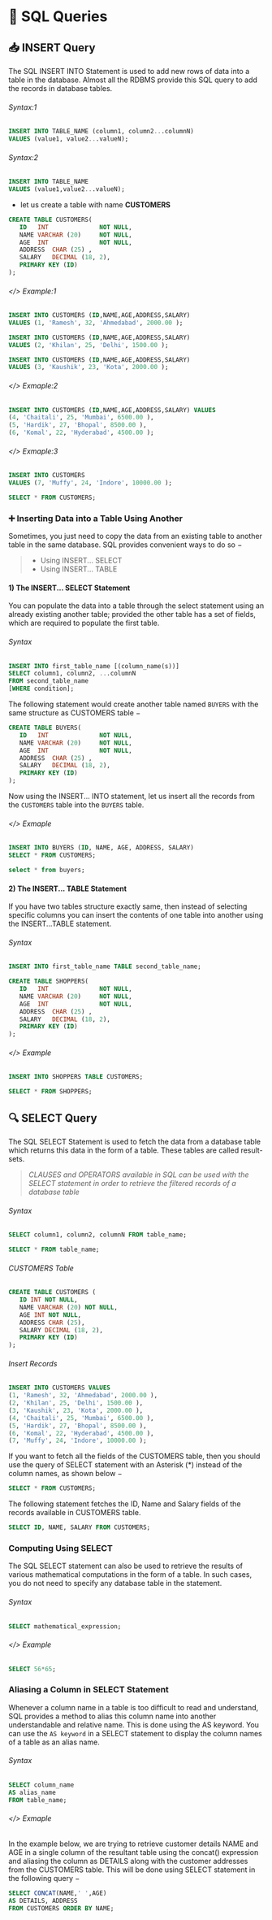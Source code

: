 # 🧾 SQL Queries

## 📥 INSERT Query
The SQL INSERT INTO Statement is used to add new rows of data into a table in the database. Almost all the RDBMS provide this SQL query to add the records in database tables.

###### Syntax:1
```sql
INSERT INTO TABLE_NAME (column1, column2...columnN) 
VALUES (value1, value2...valueN);
```

###### Syntax:2
```sql
INSERT INTO TABLE_NAME 
VALUES (value1,value2...valueN);
```

- let us create a table with name **CUSTOMERS**
```sql
CREATE TABLE CUSTOMERS(
   ID   INT              NOT NULL,
   NAME VARCHAR (20)     NOT NULL,
   AGE  INT              NOT NULL,
   ADDRESS  CHAR (25) ,
   SALARY   DECIMAL (18, 2),
   PRIMARY KEY (ID)
);
```

###### </> Example:1
```sql
INSERT INTO CUSTOMERS (ID,NAME,AGE,ADDRESS,SALARY)
VALUES (1, 'Ramesh', 32, 'Ahmedabad', 2000.00 );

INSERT INTO CUSTOMERS (ID,NAME,AGE,ADDRESS,SALARY)
VALUES (2, 'Khilan', 25, 'Delhi', 1500.00 );

INSERT INTO CUSTOMERS (ID,NAME,AGE,ADDRESS,SALARY)
VALUES (3, 'Kaushik', 23, 'Kota', 2000.00 );
```
###### </> Exmaple:2
```sql
INSERT INTO CUSTOMERS (ID,NAME,AGE,ADDRESS,SALARY) VALUES
(4, 'Chaitali', 25, 'Mumbai', 6500.00 ),
(5, 'Hardik', 27, 'Bhopal', 8500.00 ),
(6, 'Komal', 22, 'Hyderabad', 4500.00 );
```

###### </> Exmaple:3
```sql
INSERT INTO CUSTOMERS 
VALUES (7, 'Muffy', 24, 'Indore', 10000.00 );
```
```sql
SELECT * FROM CUSTOMERS;
```

### ➕ Inserting Data into a Table Using Another
Sometimes, you just need to copy the data from an existing table to another table in the same database. SQL provides convenient ways to do so −

> - Using INSERT... SELECT 
> - Using INSERT... TABLE

#### 1) The INSERT... SELECT Statement

You can populate the data into a table through the select statement using an already existing another table; provided the other table has a set of fields, which are required to populate the first table.

###### Syntax
```sql
INSERT INTO first_table_name [(column_name(s))]
SELECT column1, column2, ...columnN
FROM second_table_name
[WHERE condition];
```

The following statement would create another table named `BUYERS` with the same structure as CUSTOMERS table −
```sql
CREATE TABLE BUYERS(
   ID   INT              NOT NULL,
   NAME VARCHAR (20)     NOT NULL,
   AGE  INT              NOT NULL,
   ADDRESS  CHAR (25) ,
   SALARY   DECIMAL (18, 2),
   PRIMARY KEY (ID)
);
```
Now using the INSERT... INTO statement, let us insert all the records from the `CUSTOMERS` table into the `BUYERS` table.

###### </> Exmaple
```sql
INSERT INTO BUYERS (ID, NAME, AGE, ADDRESS, SALARY) 
SELECT * FROM CUSTOMERS;
```
```sql
select * from buyers;
```

#### 2) The INSERT... TABLE Statement
If you have two tables structure exactly same, then instead of selecting specific columns you can insert the contents of one table into another using the INSERT...TABLE statement.

###### Syntax
```sql
INSERT INTO first_table_name TABLE second_table_name;
```
```sql
CREATE TABLE SHOPPERS(
   ID   INT              NOT NULL,
   NAME VARCHAR (20)     NOT NULL,
   AGE  INT              NOT NULL,
   ADDRESS  CHAR (25) ,
   SALARY   DECIMAL (18, 2),
   PRIMARY KEY (ID)
);
```
###### </> Example
```sql
INSERT INTO SHOPPERS TABLE CUSTOMERS;
```
```sql
SELECT * FROM SHOPPERS;
```

## 🔍 SELECT Query
The SQL SELECT Statement is used to fetch the data from a database table which returns this data in the form of a table. These tables are called result-sets.

> *CLAUSES and OPERATORS available in SQL can be used with the SELECT statement in order to retrieve the filtered records of a database table*

###### Syntax
```sql
SELECT column1, column2, columnN FROM table_name;

SELECT * FROM table_name;
```

###### CUSTOMERS Table
```sql
CREATE TABLE CUSTOMERS (
   ID INT NOT NULL,
   NAME VARCHAR (20) NOT NULL,
   AGE INT NOT NULL,
   ADDRESS CHAR (25),
   SALARY DECIMAL (18, 2),       
   PRIMARY KEY (ID)
);
```

###### Insert Records
```sql
INSERT INTO CUSTOMERS VALUES 
(1, 'Ramesh', 32, 'Ahmedabad', 2000.00 ),
(2, 'Khilan', 25, 'Delhi', 1500.00 ),
(3, 'Kaushik', 23, 'Kota', 2000.00 ),
(4, 'Chaitali', 25, 'Mumbai', 6500.00 ),
(5, 'Hardik', 27, 'Bhopal', 8500.00 ),
(6, 'Komal', 22, 'Hyderabad', 4500.00 ),
(7, 'Muffy', 24, 'Indore', 10000.00 );
```

If you want to fetch all the fields of the CUSTOMERS table, then you should use the query of SELECT statement with an Asterisk (*) instead of the column names, as shown below −
```sql
SELECT * FROM CUSTOMERS;
```

The following statement fetches the ID, Name and Salary fields of the records available in CUSTOMERS table.
```sql
SELECT ID, NAME, SALARY FROM CUSTOMERS;
```

### Computing Using SELECT

The SQL SELECT statement can also be used to retrieve the results of various mathematical computations in the form of a table. In such cases, you do not need to specify any database table in the statement.

###### Syntax
```sql
SELECT mathematical_expression;
```

###### </> Example
```sql
SELECT 56*65;
```

### Aliasing a Column in SELECT Statement

Whenever a column name in a table is too difficult to read and understand, SQL provides a method to alias this column name into another understandable and relative name. This is done using the AS keyword. You can use the `AS keyword` in a SELECT statement to display the column names of a table as an alias name.

###### Syntax 
```sql
SELECT column_name 
AS alias_name 
FROM table_name;
```
###### </> Exmaple
In the example below, we are trying to retrieve customer details NAME and AGE in a single column of the resultant table using the concat() expression and aliasing the column as DETAILS along with the customer addresses from the CUSTOMERS table. This will be done using SELECT statement in the following query −
```sql
SELECT CONCAT(NAME,' ',AGE) 
AS DETAILS, ADDRESS 
FROM CUSTOMERS ORDER BY NAME;
```

